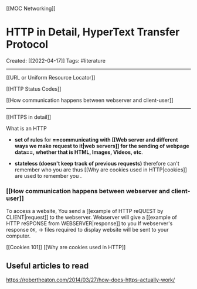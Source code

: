 [[MOC Networking]]

# HTTP in Detail, HyperText Transfer Protocol
Created:  [[2022-04-17]]
Tags: #literature 

---
[[URL or Uniform Resource Locator]]

[[HTTP Status Codes]]

[[How communication happens between webserver and client-user]]

---
[[HTTPS in detail]]

What is an HTTP  
- **set of rules** for **==communicating with [[Web server and different ways we make request to it|web servers]] for the sending of webpage data==, whether that is HTML, Images, Videos, etc**. 

- **stateless (doesn't keep track of previous requests)** 
    therefore can't remember who you are 
    thus [[Why are cookies used in HTTP|cookies]] are used to remember you .



### [[How communication happens between webserver and client-user]]
To access a website, 
You send a [[example of HTTP reQUEST by CLIENT|request]] to the webserver. 
Webserver will give a [[example of HTTP reSPONSE from WEBSERVER|response]] to you 
If webserver's response `OK`, 
-> files required to display website will be sent to your computer. 


[[Cookies 101]]
[[Why are cookies used in HTTP]]


## Useful articles to read
https://robertheaton.com/2014/03/27/how-does-https-actually-work/







